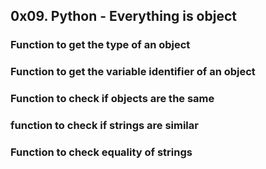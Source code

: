 ## 0x09. Python - Everything is object
### Function to get the type of an object
### Function to get the variable identifier of an object
### Function to check if objects are the same
### function to check if strings are similar
### Function to check equality of strings
